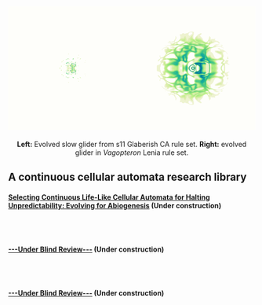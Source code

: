 
<p align="center">
<img src="https://raw.githubusercontent.com/riveSunder/yuca/master/assets/s11_slow_glider_vagopteron_glider.gif">
  <br><br><strong>Left:</strong> Evolved slow glider from s11 Glaberish CA rule set. <strong>Right:</strong> evolved glider in <em>Vagopteron</em> Lenia rule set. 
</p>

## A continuous cellular automata research library

#### [Selecting Continuous Life-Like Cellular Automata for Halting Unpredictability: Evolving for Abiogenesis](https://rivesunder.github.io/yuca/evo_abio) (Under construction)


<br><br>
#### [---Under Blind Review---](https://rivesunder.github.io/yuca/step_size) (Under construction)


<br><br>
#### [---Under Blind Review---](https://rivesunder.github.io/yuca/glaberish) (Under construction)
